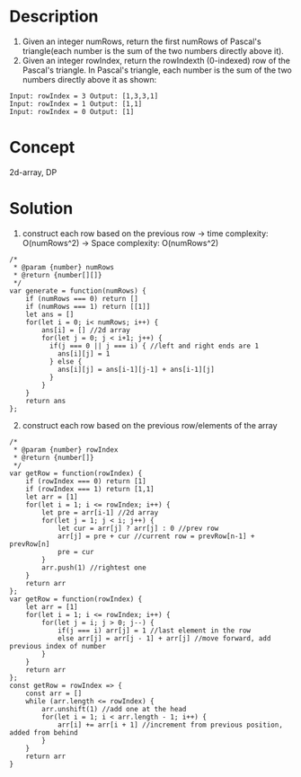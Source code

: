 # Description
1. Given an integer numRows, return the first numRows of Pascal's triangle(each number is the sum of the two numbers directly above it).
2. Given an integer rowIndex, return the rowIndexth (0-indexed) row of the Pascal's triangle. In Pascal's triangle, each number is the sum of the two numbers directly above it as shown:
```
Input: rowIndex = 3 Output: [1,3,3,1]
Input: rowIndex = 1 Output: [1,1]
Input: rowIndex = 0 Output: [1]
```
# Concept
2d-array, DP
# Solution
1. construct each row based on the previous row -> time complexity: O(numRows^2) -> Space complexity: O(numRows^2)

```
/*
 * @param {number} numRows
 * @return {number[][]}
 */
var generate = function(numRows) {
    if (numRows === 0) return []
    if (numRows === 1) return [[1]]
    let ans = []
    for(let i = 0; i< numRows; i++) {
        ans[i] = [] //2d array
        for(let j = 0; j < i+1; j++) {
          if(j === 0 || j === i) { //left and right ends are 1
            ans[i][j] = 1
          } else {
            ans[i][j] = ans[i-1][j-1] + ans[i-1][j]
          }
        } 
    }
    return ans
}; 
```
2. construct each row based on the previous row/elements of the array
```
/*
 * @param {number} rowIndex
 * @return {number[]}
 */
var getRow = function(rowIndex) {
    if (rowIndex === 0) return [1]
    if (rowIndex === 1) return [1,1]
    let arr = [1]
    for(let i = 1; i <= rowIndex; i++) {
        let pre = arr[i-1] //2d array
        for(let j = 1; j < i; j++) {
            let cur = arr[j] ? arr[j] : 0 //prev row
            arr[j] = pre + cur //current row = prevRow[n-1] + prevRow[n]
            pre = cur
        } 
        arr.push(1) //rightest one
    }
    return arr
};
var getRow = function(rowIndex) {
    let arr = [1]
    for(let i = 1; i <= rowIndex; i++) {
        for(let j = i; j > 0; j--) {
            if(j === i) arr[j] = 1 //last element in the row
            else arr[j] = arr[j - 1] + arr[j] //move forward, add previous index of number
        } 
    }
    return arr
};
const getRow = rowIndex => {
    const arr = []
    while (arr.length <= rowIndex) {
        arr.unshift(1) //add one at the head
        for(let i = 1; i < arr.length - 1; i++) {
            arr[i] += arr[i + 1] //increment from previous position, added from behind
        }
    }
    return arr
}
```
